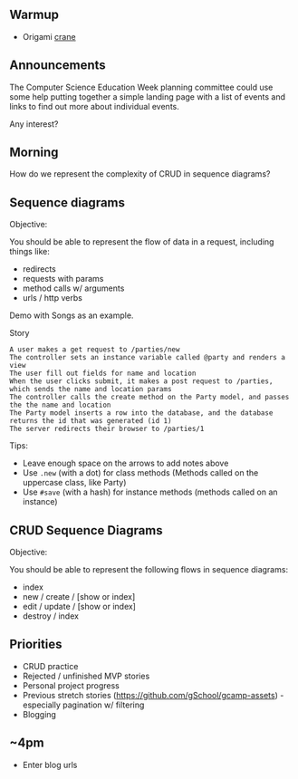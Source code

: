 ## Warmup

* Origami [crane](http://www.monkey.org/~aidan/origami/crane/)

## Announcements

The Computer Science Education Week planning committee could use some help putting together a simple landing page with a list of events and links to find out more about individual events.

Any interest?

## Morning

How do we represent the complexity of CRUD in sequence diagrams?

## Sequence diagrams

Objective:

You should be able to represent the flow of data in a request, including things like:

* redirects
* requests with params
* method calls w/ arguments
* urls / http verbs

Demo with Songs as an example.

Story

```
A user makes a get request to /parties/new
The controller sets an instance variable called @party and renders a view
The user fill out fields for name and location
When the user clicks submit, it makes a post request to /parties, which sends the name and location params
The controller calls the create method on the Party model, and passes the the name and location
The Party model inserts a row into the database, and the database returns the id that was generated (id 1)
The server redirects their browser to /parties/1
```

Tips:

* Leave enough space on the arrows to add notes above
* Use `.new` (with a dot) for class methods (Methods called on the uppercase class, like Party)
* Use `#save` (with a hash) for instance methods (methods called on an instance)

## CRUD Sequence Diagrams

Objective:

You should be able to represent the following flows in sequence diagrams:

* index
* new / create / [show or index]
* edit / update / [show or index]
* destroy / index

## Priorities

* CRUD practice
* Rejected / unfinished MVP stories
* Personal project progress
* Previous stretch stories (https://github.com/gSchool/gcamp-assets) - especially pagination w/ filtering
* Blogging

## ~4pm

* Enter blog urls
